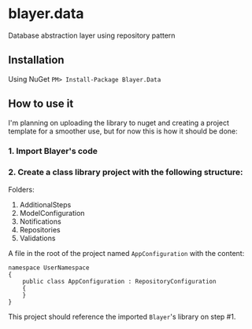 # blayer.data
Database abstraction layer using repository pattern

## Installation
Using NuGet `PM> Install-Package Blayer.Data`

## How to use it
I'm planning on uploading the library to nuget and creating a project template for a smoother use, but for now this is how it should be done:

### 1. Import Blayer's code
### 2. Create a class library project with the following structure:

Folders:

1. AdditionalSteps
2. ModelConfiguration
3. Notifications
4. Repositories
5. Validations

A file in the root of the project named `AppConfiguration` with the content:

```
namespace UserNamespace
{
    public class AppConfiguration : RepositoryConfiguration
    {
    }
}
```

This project should reference the imported `Blayer`'s library on step #1.
